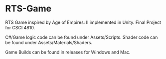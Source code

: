 # RTS-Game
 RTS Game inspired by Age of Empires: II implemented in Unity. Final Project for CSCI 4810.
 
 C#/Game logic code can be found under Assets/Scripts. Shader code can be found under Assets/Materials/Shaders.
 
 Game Builds can be found in releases for Windows and Mac.
